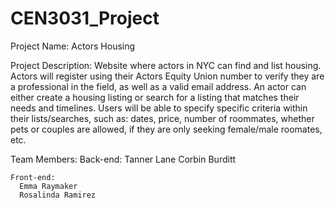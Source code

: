 # CEN3031_Project

Project Name:
  Actors Housing

Project Description:
  Website where actors in NYC can find and list housing. Actors will register using their Actors Equity Union number to verify they are a professional in the field, 
  as well as a valid email address. An actor can either create a housing listing or search for a listing that matches their needs and timelines.
  Users will be able to specify specific criteria within their lists/searches, such as: dates, price, number of roommates, whether pets or couples are allowed, 
  if they are only seeking female/male roomates, etc. 

Team Members:
    Back-end: 
      Tanner Lane
      Corbin Burditt
      
    Front-end: 
      Emma Raymaker
      Rosalinda Ramirez
      
